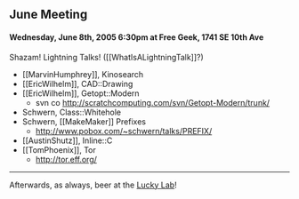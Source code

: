 ## June Meeting

#### Wednesday, June 8th, 2005 6:30pm at Free Geek, 1741 SE 10th Ave

Shazam! Lightning Talks! ([[WhatIsALightningTalk]]?)

* [[MarvinHumphrey]], Kinosearch
* [[EricWilhelm]], CAD::Drawing
* [[EricWilhelm]], Getopt::Modern
  * svn co http://scratchcomputing.com/svn/Getopt-Modern/trunk/
* Schwern, Class::Whitehole
* Schwern, [[MakeMaker]] Prefixes
  * http://www.pobox.com/~schwern/talks/PREFIX/
* [[AustinShutz]], Inline::C
* [[TomPhoenix]], Tor
  * http://tor.eff.org/

---

Afterwards, as always, beer at the [Lucky Lab](http://www.luckylab.com/html/directions.html#brewpub)!
